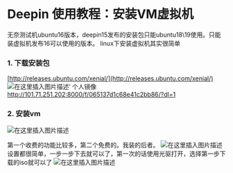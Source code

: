 # Deepin 使用教程：安装VM虚拟机

无奈测试机ubuntu16版本，deepin15发布的安装包只能ubuntu18\19使用。只能装虚拟机发布16可以使用的版本。
linux下安装虚拟机其实很简单
### 1. 下载安装包
[http://releases.ubuntu.com/xenial/](http://releases.ubuntu.com/xenial/)
![在这里插入图片描述](https://img-blog.csdnimg.cn/20200114151656657.png?x-oss-process=image/watermark,type_ZmFuZ3poZW5naGVpdGk,shadow_10,text_aHR0cHM6Ly9ibG9nLmNzZG4ubmV0L2ExNTAwNTc4NDMyMA==,size_16,color_FFFFFF,t_70)‘
个人镜像  http://101.71.251.202:8000/f/065137d1c68e41c2bb86/?dl=1

### 2. 安装vm

![在这里插入图片描述](https://img-blog.csdnimg.cn/20200114151816706.png?x-oss-process=image/watermark,type_ZmFuZ3poZW5naGVpdGk,shadow_10,text_aHR0cHM6Ly9ibG9nLmNzZG4ubmV0L2ExNTAwNTc4NDMyMA==,size_16,color_FFFFFF,t_70)

第一个收费的功能比较多，第二个免费的。我装的后者。
![在这里插入图片描述](https://img-blog.csdnimg.cn/20200114151958842.png?x-oss-process=image/watermark,type_ZmFuZ3poZW5naGVpdGk,shadow_10,text_aHR0cHM6Ly9ibG9nLmNzZG4ubmV0L2ExNTAwNTc4NDMyMA==,size_16,color_FFFFFF,t_70)
设置都很简单，一步一步下去就可以了，第一次的话使用光驱打开，选择第一步下载的iso就可以了
![在这里插入图片描述](https://img-blog.csdnimg.cn/20200114152120446.png?x-oss-process=image/watermark,type_ZmFuZ3poZW5naGVpdGk,shadow_10,text_aHR0cHM6Ly9ibG9nLmNzZG4ubmV0L2ExNTAwNTc4NDMyMA==,size_16,color_FFFFFF,t_70)